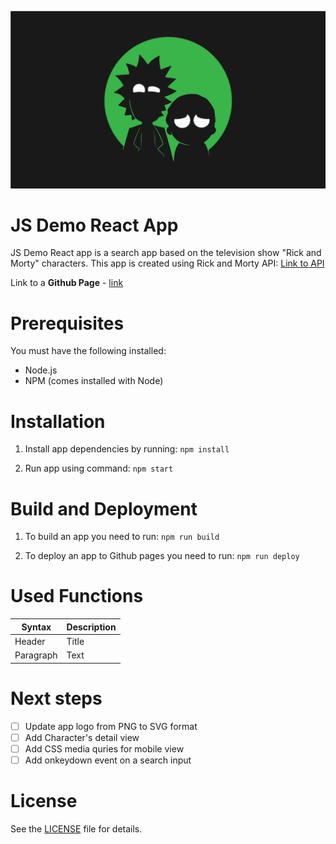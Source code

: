![App_Logo](src/img/rick-morty-logo.png)

# JS Demo React App
JS Demo React app is a search app based on the television show "Rick and Morty" characters.
This app is created using Rick and Morty API: [Link to API](https://rickandmortyapi.com/)

Link to a **Github Page** - [link](https://amg28.github.io/js-demo-react-app/)

# Prerequisites
You must have the following installed:

* Node.js
* NPM (comes installed with Node)

# Installation
1. Install app dependencies by running:
`npm install`

2. Run app using command:
`npm start`

# Build and Deployment
1. To build an app you need to run:
`npm run build`

2. To deploy an app to Github pages you need to run:
`npm run deploy`

# Used Functions
| Syntax | Description |
| ----------- | ----------- |
| Header | Title |
| Paragraph | Text |

# Next steps
- [ ] Update app logo from PNG to SVG format
- [ ] Add Character's detail view
- [ ] Add CSS media quries for mobile view
- [ ] Add onkeydown event on a search input

# License
See the [LICENSE](/LICENSE.md) file for details.

